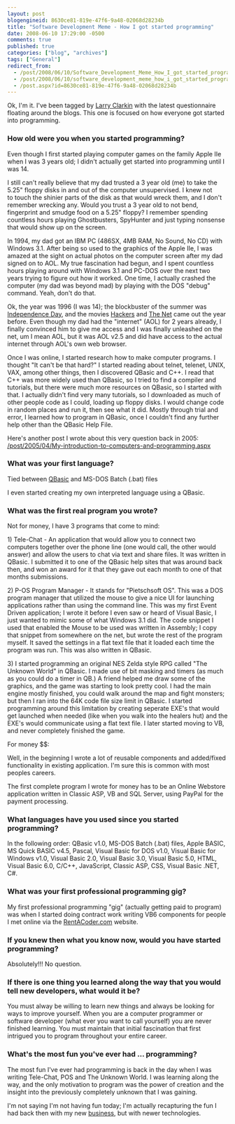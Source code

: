 ```yaml
---
layout: post
blogengineid: 8630ce81-819e-47f6-9a48-02068d28234b
title: "Software Development Meme - How I got started programming"
date: 2008-06-10 17:29:00 -0500
comments: true
published: true
categories: ["blog", "archives"]
tags: ["General"]
redirect_from: 
  - /post/2008/06/10/Software_Development_Meme_How_I_got_started_programming
  - /post/2008/06/10/software_development_meme_how_i_got_started_programming
  - /post.aspx?id=8630ce81-819e-47f6-9a48-02068d28234b
---
```

<!-- more -->
<p>Ok, I'm it. I've been tagged by <a href="http://larryclarkin.com">Larry Clarkin</a> with the latest questionnaire floating around the blogs. This one is focused on how everyone got started into programming.</p>
<h3>How old were you when you started programming?</h3>
<p>Even though I first started playing computer games on the family&nbsp;Apple IIe when I was 3 years old; I didn't actually get started into programming until I was 14.</p>
<p>I still can't really believe that my dad trusted a 3 year old (me) to take the 5.25" floppy disks in and out of the computer unsupervised. I knew not to&nbsp;touch the shinier parts of the disk as that would wreck them, and I don't remember wrecking any. Would you trust a 3 year old to not bend, fingerprint and smudge food on a 5.25" floppy? I remember spending countless hours playing Ghostbusters, SpyHunter and just typing nonsense that would show up on the screen.</p>
<p>In 1994, my dad got an IBM PC (486SX, 4MB RAM, No Sound, No CD) with Windows 3.1. After being so used to the graphics of the Apple IIe, I was amazed at the sight on actual photos on the computer screen after my dad signed on to AOL. My true fascination had begun, and I spent countless hours playing around with Windows 3.1 and PC-DOS over the next two years trying to figure out how it worked. One time, I actually crashed the computer (my dad was beyond mad) by playing with the DOS "debug" command. Yeah, don't do that.</p>
<p>Ok, the year was 1996 (I was 14); the blockbuster of the summer was <a href="http://www.imdb.com/title/tt0116629/">Independence Day</a>, and the movies <a href="http://www.imdb.com/title/tt0113243/">Hackers</a>&nbsp;and <a href="http://www.imdb.com/title/tt0113957/">The Net</a>&nbsp;came out the year before.&nbsp;Even though my dad had the "internet" (AOL)&nbsp;for 2 years already, I finally convinced him to give me access and I was finally unleashed on the net, um I mean AOL, but it was AOL v2.5 and did have access to the actual internet through AOL's own web browser.</p>
<p>Once I was online, I started research how to make computer programs. I thought "It can't be that hard?" I started reading about telnet, telenet, UNIX, VAX, among other things, then I discovered QBasic and C++. I read that C++ was more widely used than QBasic, so I tried to find a compiler and tutorials, but there were much more resources on QBasic, so I started with that. I actually didn't find very many tutorials, so I downloaded as much of other people code as I could, loading up floppy disks. I would change code in random places and run it, then see what it did. Mostly through trial and error, I learned how to program in QBasic, once I couldn't find any further help other than the QBasic Help File.</p>
<p>Here's another post I wrote about this very question back in 2005: <a href="/post/2005/04/My-introduction-to-computers-and-programming.aspx">/post/2005/04/My-introduction-to-computers-and-programming.aspx</a></p>
<h3>What was your first language?</h3>
<p>Tied between <a href="/post/2008/01/QBasic-was-my-First-Programming-Language.aspx">QBasic</a> and MS-DOS Batch (.bat) files</p>
<p>I even started creating my own interpreted language using a QBasic.</p>
<h3>What was the first real program you wrote?</h3>
<p>Not for money, I have 3 programs that come to mind:</p>
<p>1) Tele-Chat - An application that would allow you to connect two computers together over the phone line (one would call, the other would answer) and allow the users to chat via text and share files. It was written in QBasic. I submitted it to one of the QBasic help sites that was around back then, and won an award for it that they gave out each month to one of that months submissions.</p>
<p>2) P-OS Program Manager - It stands for "Pietschsoft OS". This was a DOS program manager that utilized the mouse to give a nice UI for launching applications rather than using the command line. This was my first Event Driven application; I wrote it before I even saw or heard of Visual Basic, I just wanted to mimic some of what Windows 3.1 did. The code snippet I used that enabled the Mouse to be used was written in Assembly; I copy that snippet from somewhere on the net, but wrote the rest of the program myself. It saved the settings in a flat text file that it loaded each time the program was run. This was also written in QBasic.</p>
<p>3) I started programming an original NES Zelda style RPG called "The Unknown World" in QBasic. I made use of bit masking and timers (as much as you could do a&nbsp;timer in QB.) A friend helped me draw some of the graphics, and the game was starting to look pretty cool. I had the main engine mostly finished, you could walk around the map and fight monsters; but then I ran into the 64K code file size limit in QBasic. I started programming around this limitation by creating seperate EXE's that would get launched&nbsp;when needed (like when you walk into the healers hut) and the EXE's would communicate using a flat text file. I later started moving to VB, and never completely finished the game.</p>
<p>For money $$:</p>
<p>Well, in the beginning I wrote a lot of reusable components and added/fixed functionality&nbsp;in existing application. I'm sure this is common with most peoples careers.</p>
<p>The first complete program I wrote for money&nbsp;has to be an Online Webstore application written in Classic ASP, VB and SQL Server, using PayPal for the payment processing.</p>
<h3>What languages have you used since you started programming?</h3>
<p>In the following order: QBasic v1.0, MS-DOS Batch (.bat) files, Apple BASIC, MS Quick BASIC v4.5, Pascal, Visual Basic for DOS v1.0, Visual Basic for Windows v1.0, Visual Basic 2.0, Visual Basic 3.0, Visual Basic 5.0, HTML, Visual Basic 6.0, C/C++, JavaScript,&nbsp;Classic ASP, CSS, Visual Basic .NET, C#.</p>
<h3>What was your first professional programming gig?</h3>
<p>My first professional programming "gig"&nbsp;(actually getting paid to program) was when I started doing contract work writing VB6 components for people I met online via the <a href="http://www.rentacoder.com">RentACoder.com</a> website.</p>
<h3>If you knew then what you know now, would you have started programming?</h3>
<p>Absolutely!!! No question.</p>
<h3>If there is one thing you learned along the way that you would tell new developers, what would it be?</h3>
<p>You must alway be willing to learn new things and always be looking for ways to improve yourself. When you are a computer programmer or software developer (what ever you want to call yourself) you are never finished learning. You must maintain that initial fascination that first intrigued you to program throughout your entire career.</p>
<h3>What's the most fun you've ever had ... programming?</h3>
<p>The most fun I've ever had programming is back in the day when I was writing Tele-Chat, POS and The Unknown World. I was learning along the way, and the only motivation to program was the power of creation and the insight into the previously completely unknown that I was gaining.</p>
<p>I'm not saying I'm not having fun today; I'm actually recapturing&nbsp;the fun I had back then with my new <a href="http://simplovation.com">business</a>, but with newer technologies.</p>
<p>&nbsp;</p>
<p>&nbsp;</p>

